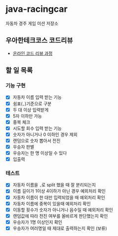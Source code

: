 # java-racingcar
자동차 경주 게임 미션 저장소

## 우아한테크코스 코드리뷰
* [온라인 코드 리뷰 과정](https://github.com/woowacourse/woowacourse-docs/blob/master/maincourse/README.md)

## 할 일 목록

### 기능 구현

- [x]  자동차 이름 입력 받는 기능
  - [x]  쉼표(`,`)기준으로 구분
  - [x]  두 대 이상 입력받게
  - [x]  5자 이하만 가능
  - [x]  중복 체크
- [x]  시도할 회수 입력 받는 기능
  - [x]  숫자가 아니거나 0 이하인 경우 제외
- [x]  랜덤으로 숫자 뽑아서 전진
- [x]  우승자 판별
  - [x]  우승자는 한 명 이상일 수 있다
- [x]  입출력

### 테스트

- [x]  자동차 이름을 `,`로 split 했을 때 잘 분리되는지
- [x]  이름 길이가 1이상 4이하가 아닌 경우 예외처리 확인
- [x]  자동차 이름이 한 대만 입력되었을 때 예외처리 확인
- [x]  자동차 이름에 중복이 있을때 예외처리 확인
- [x]  이동할 횟수가 숫자가 아니거나 음수일 때 예외처리 확인
- [x]  랜덤값에 따라 전진 여부를 올바르게 판단했는지 확인
- [x]  우승자가 1명 이상인지 확인
- [x]  우승자가 여러명일 때 제대로 출력하는지 확인 (보류)